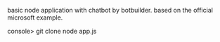 basic node application with chatbot by botbuilder.
based on the official microsoft example.

console>
git clone
node app.js